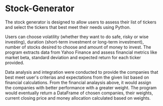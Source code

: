 # Stock-Generator
The stock generator is designed to allow users to assess their list of tickers and select the tickers that best meet their needs using Python.

Users can choose volatility (whether they want to do safe, risky or wise investing), duration (short-term investment or long-term investment), number of stocks desired to choose and amount of money to invest.
The program extracts data from Yahoo Finance and assess financial metrics like market beta, standard deviation and expected return for each ticker provided.

Data analysis and integration were conducted to provide the companies that best meet user's criterias and expectations from the given list based on financial calculations.
From the financial analaysis above, it would assign the companies with better performance with a greater weight. 
The program would eventually return a DataFrame of chosen companies, their weights, current closing price and money allocation calculated based on weights.
